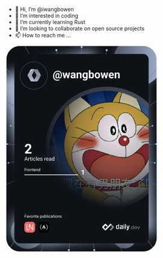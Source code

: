 - 👋 Hi, I’m @iwangbowen
- 👀 I’m interested in coding
- 🌱 I’m currently learning Rust
- 💞️ I’m looking to collaborate on open source projects
- 📫 How to reach me ...

<a href="https://app.daily.dev/DailyDevTips"><img src="https://github.com/iwangbowen/iwangbowen/blob/main/devcard.svg" width="400" alt="Bowen Wang's Dev Card"/></a>
